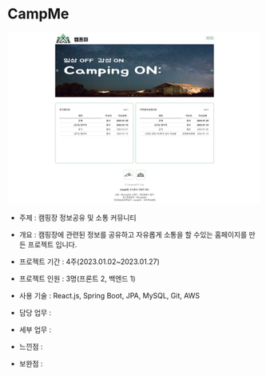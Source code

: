 # CampMe
<img src="Image/CampMe-main.png">

- 주제 : 캠핑장 정보공유 및 소통 커뮤니티 
- 개요 : 캠핑장에 관련된 정보를 공유하고 자유롭게 소통을 할 수있는 홈페이지를 만든 프로젝트 입니다.
- 프로젝트 기간 : 4주(2023.01.02~2023.01.27)
- 프로젝트 인원 : 3명(프론트 2, 백엔드 1)
- 사용 기술 : React.js, Spring Boot, JPA, MySQL, Git, AWS
- 담당 업무 : 
- 세부 업무 : 

- 느낀점 : 


- 보완점 :
